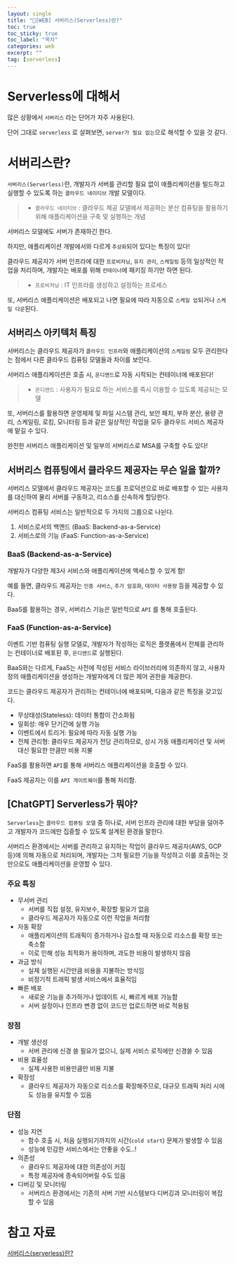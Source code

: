 ```yaml
---
layout: single
title: "📘[WEB] 서버리스(Serverless)란?"
toc: true
toc_sticky: true
toc_label: "목차"
categories: web
excerpt: ""
tag: [serverless]
---
```


# Serverless에 대해서

많은 상황에서 `서버리스` 라는 단어가 자주 사용된다.

단어 그대로 `serverless` 로 살펴보면, `server가 필요 없는`으로 해석할 수 있을 것 같다.

# 서버리스란?

`서버리스(Serverless)`란, 개발자가 서버를 관리할 필요 없이 애플리케이션을 빌드하고 실행할 수 있도록 하는 `클라우드 네이티브` 개발 모델이다.

> -  `클라우드 네이티브` : 클라우드 제공 모델에서 제공하는 분산 컴퓨팅을 활용하기 위해 애플리케이션을 구축 및 실행하는 개념
> 

서버리스 모델에도 서버가 존재하긴 한다.

하지만, 애플리케이션 개발에서와 다르게 `추상화`되어 있다는 특징이 있다!

클라우드 제공자가 서버 인프라에 대한 `프로비저닝`, `유지 관리`, `스케일링` 등의 일상적인 작업을 처리하며, 개발자는 배포를 위해 `컨테이너`에 패키징 하기만 하면 된다.

> - `프로비저닝` : IT 인프라를 생성하고 설정하는 프로세스
> 

또, 서버리스 애플리케이션은 배포되고 나면 필요에 따라 자동으로 `스케일 업`되거나 `스케일 다운`된다.

## 서버리스 아키텍처 특징

서버리스는 클라우드 제공자가 `클라우드 인프라`와 애플리케이션의 `스케일링` 모두 관리한다는 점에서 다른 클라우드 컴퓨팅 모델들과 차이를 보인다.

서버리스 애플리케이션은 호출 시, `온디맨드`로 자동 시작되는 컨테이너에 배포된다!

> - `온디맨드` : 사용자가 필요로 하는 서비스를 즉시 이용할 수 있도록 제공되는 모델
> 

또, 서버리스를 활용하면 운영체제 및 파일 시스템 관리, 보안 패치, 부하 분산, 용량 관리, 스케일링, 로킹, 모니터링 등과 같은 일상적인 작업을 모두 클라우드 서비스 제공자에 맡길 수 있다.

완전한 서버리스 애플리케이션 및 일부의 서버리스로 MSA를 구축할 수도 있다!

## 서버리스 컴퓨팅에서 클라우드 제공자는 무슨 일을 할까?

서버리스 모델에서 클라우드 제공자는 코드를 프로덕션으로 바로 배포할 수 있는 사용자를 대신하여 물리 서버를 구동하고, 리소스를 신속하게 할당한다.

서버리스 컴퓨팅 서비스는 일반적으로 두 가지의 그룹으로 나뉜다.

1. 서비스로서의 백엔드 (BaaS: Backend-as-a-Service)
2. 서비스로의 기능 (FaaS: Function-as-a-Service)

### BaaS (Backend-as-a-Service)

개발자가 다양한 제3사 서비스와 애플리케이션에 액세스할 수 있게 함!

예를 들면, 클라우드 제공자는 `인증 서비스`, `추가 암호화`, `데이터 사용량` 등을 제공할 수 있다.

BaaS를 활용하는 경우, 서버리스 기능은 일반적으로 `API` 를 통해 호출된다.

### FaaS (Function-as-a-Service)

이벤트 기반 컴퓨팅 실행 모델로, 개발자가 작성하는 로직은 플랫폼에서 전체를 관리하는 컨테이너로 배포된 후, `온디맨드`로 실행된다.

BaaS와는 다르게, FaaS는 사전에 작성된 서비스 라이브러리에 의존하지 않고, 사용자 정의 애플리케이션을 생성하는 개발자에게 더 많은 제어 권한을 제공한다.

코드는 클라우드 제공자가 관리하는 컨테이너에 배포되며, 다음과 같은 특징을 갖고있다.

- 무상태성(Stateless): 데이터 통합이 간소화됨
- 일회성: 매우 단기간에 실행 가능
- 이벤트에서 트리거: 필요에 따라 자동 실행 가능
- 전체 관리형: 클라우드 제공자가 전담 관리하므로, 상시 가동 애플리케이션 및 서버 대신 필요한 만큼만 비용 지불

FaaS를 활용하면 `API`를 통해 서버리스 애플리케이션을 호출할 수 있다.

FaaS 제공자는 이를 `API 게이트웨이`를 통해 처리함.

## [ChatGPT] Serverless가 뭐야?

`Serverless`는 `클라우드 컴퓨팅 모델` 중 하나로, 서버 인프라 관리에 대한 부담을 덜어주고 개발자가 코드에만 집중할 수 있도록 설계된 환경을 말한다.

서버리스 환경에서는 서버를 관리하고 유지하는 작업이 클라우드 제공자(AWS, GCP 등)에 의해 자동으로 처리되며, 개발자는 그저 필요한 기능을 작성하고 이를 호출하는 것만으로도 애플리케이션을 운영할 수 있다.

### 주요 특징

- 무서버 관리
    - 서버를 직접 설정, 유지보수, 확장할 필요가 없음
    - 클라우드 제공자가 자동으로 이런 작업을 처리함
- 자동 확장
    - 애플리케이션의 트래픽이 증가하거나 감소할 때 자동으로 리소스를 확장 또는 축소함
    - 이로 인해 성능 최적화가 용이하며, 과도한 비용이 발생하지 않음
- 과금 방식
    - 실제 실행된 시간만큼 비용을 지불하는 방식임
    - 비정기적 트래픽 발생 서비스에서 효율적임
- 빠른 배포
    - 새로운 기능을 추가하거나 업데이트 시, 빠르게 배포 가능함
    - 서버 설정이나 인프라 변경 없이 코드만 업로드하면 바로 적용됨

### 장점

- 개발 생산성
    - 서버 관리에 신경 쓸 필요가 없으니, 실제 서비스 로직에만 신경쓸 수 있음
- 비용 효율성
    - 실제 사용한 비용만큼만 비용 지불
- 확장성
    - 클라우드 제공자가 자동으로 리소스를 확장해주므로, 대규모 트래픽 처리 시에도 성능을 유지할 수 있음

### 단점

- 성능 지연
    - 함수 호출 시, 처음 실행되기까지의 시간(`cold start`) 문제가 발생할 수 있음
    - 성능에 민감한 서비스에서는 안좋을 수도..!
- 의존성
    - 클라우드 제공자에 대한 의존성이 커짐
    - 특정 제공자에 종속되어버릴 수도 있음
- 디버깅 및 모니터링
    - 서버리스 환경에서는 기존의 서버 기반 시스템보다 디버깅과 모니터링이 복잡할 수 있음

# 참고 자료

[서버리스(serverless)란?](https://www.redhat.com/ko/topics/cloud-native-apps/what-is-serverless)